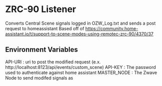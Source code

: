 # ZRC-90 Listener
Converts Central Scene signals logged in OZW_Log.txt and sends a post request to homeassistant
Based off of https://community.home-assistant.io/t/support-to-scene-modes-using-remotec-zrc-90/4370/37

## Environment Variables
API-URI : uri to post the modified request (e.x. http://localhost:8123/api/events/custom_scene)
API-KEY : The password used to authenticate against home assistant
MASTER_NODE : The Zwave Node to send modifed signals as 
